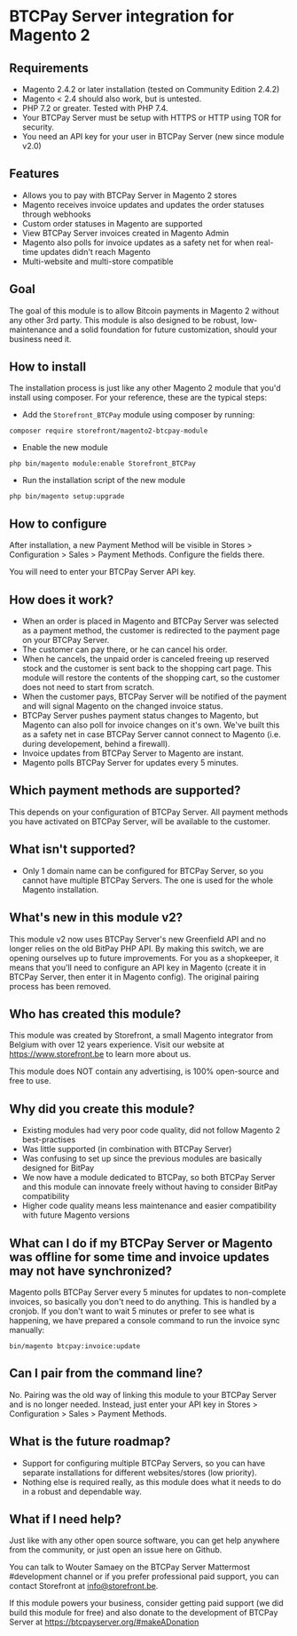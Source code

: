# BTCPay Server integration for Magento 2

## Requirements
- Magento 2.4.2 or later installation (tested on Community Edition 2.4.2)
- Magento < 2.4 should also work, but is untested. 
- PHP 7.2 or greater. Tested with PHP 7.4.
- Your BTCPay Server must be setup with HTTPS or HTTP using TOR for security.
- You need an API key for your user in BTCPay Server (new since module v2.0)

## Features
- Allows you to pay with BTCPay Server in Magento 2 stores
- Magento receives invoice updates and updates the order statuses through webhooks
- Custom order statuses in Magento are supported
- View BTCPay Server invoices created in Magento Admin
- Magento also polls for invoice updates as a safety net for when real-time updates didn't reach Magento
- Multi-website and multi-store compatible

## Goal
The goal of this module is to allow Bitcoin payments in Magento 2 without any other 3rd party.
This module is also designed to be robust, low-maintenance and a solid foundation for future customization, should your business need it.

## How to install

The installation process is just like any other Magento 2 module that you'd install using composer. For your reference, these are the typical steps:

- Add the `Storefront_BTCPay` module using composer by running:
```
composer require storefront/magento2-btcpay-module
```
- Enable the new module
```
php bin/magento module:enable Storefront_BTCPay
```
- Run the installation script of the new module
```
php bin/magento setup:upgrade
``` 

## How to configure
After installation, a new Payment Method will be visible in Stores > Configuration > Sales > Payment Methods. Configure the fields there.

You will need to enter your BTCPay Server API key.

## How does it work?
- When an order is placed in Magento and BTCPay Server was selected as a payment method, the customer is redirected to the payment page on your BTCPay Server.
- The customer can pay there, or he can cancel his order.
- When he cancels, the unpaid order is canceled freeing up reserved stock and the customer is sent back to the shopping cart page. This module will restore the contents of the shopping cart, so the customer does not need to start from scratch.
- When the customer pays, BTCPay Server will be notified of the payment and will signal Magento on the changed invoice status.
- BTCPay Server pushes payment status changes to Magento, but Magento can also poll for invoice changes on it's own. We've built this as a safety net in case BTCPay Server cannot connect to Magento (i.e. during developement, behind a firewall).
- Invoice updates from BTCPay Server to Magento are instant.
- Magento polls BTCPay Server for updates every 5 minutes.
 
## Which payment methods are supported?
This depends on your configuration of BTCPay Server. All payment methods you have activated on BTCPay Server, will be available to the customer.

## What isn't supported?
- Only 1 domain name can be configured for BTCPay Server, so you cannot have multiple BTCPay Servers. The one is used for the whole Magento installation.

## What's new in this module v2?
This module v2 now uses BTCPay Server's new Greenfield API and no longer relies on the old BitPay PHP API. By making this switch, we are opening ourselves up to future improvements.
For you as a shopkeeper, it means that you'll need to configure an API key in Magento (create it in BTCPay Server, then enter it in Magento config). The original pairing process has been removed.

## Who has created this module?
This module was created by Storefront, a small Magento integrator from Belgium with over 12 years experience. Visit our website at https://www.storefront.be to learn more about us.

This module does NOT contain any advertising, is 100% open-source and free to use.

## Why did you create this module?
- Existing modules had very poor code quality, did not follow Magento 2 best-practises
- Was little supported (in combination with BTCPay Server)
- Was confusing to set up since the previous modules are basically designed for BitPay
- We now have a module dedicated to BTCPay, so both BTCPay Server and this module can innovate freely without having to consider BitPay compatibility
- Higher code quality means less maintenance and easier compatibility with future Magento versions

## What can I do if my BTCPay Server or Magento was offline for some time and invoice updates may not have synchronized?
Magento polls BTCPay Server every 5 minutes for updates to non-complete invoices, so basically you don't need to do anything. This is handled by a cronjob.
If you don't want to wait 5 minutes or prefer to see what is happening, we have prepared a console command to run the invoice sync manually:

```
bin/magento btcpay:invoice:update
```

## Can I pair from the command line?
No. Pairing was the old way of linking this module to your BTCPay Server and is no longer needed. Instead, just enter your API key in Stores > Configuration > Sales > Payment Methods.

## What is the future roadmap?
- Support for configuring multiple BTCPay Servers, so you can have separate installations for different websites/stores (low priority).
- Nothing else is required really, as this module does what it needs to do in a robust and dependable way.

## What if I need help?
Just like with any other open source software, you can get help anywhere from the community, or just open an issue here on Github.

You can talk to Wouter Samaey on the BTCPay Server Mattermost #development channel or if you prefer professional paid support, you can contact Storefront at info@storefront.be.

If this module powers your business, consider getting paid support (we did build this module for free) and also donate to the development of BTCPay Server at https://btcpayserver.org/#makeADonation
